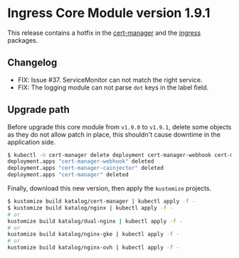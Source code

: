 # Ingress Core Module version 1.9.1

This release contains a hotfix in the [cert-manager](../../katalog/cert-manager) and the [ingress](../../katalog/nginx)
packages.

## Changelog

- FIX: Issue #37. ServiceMonitor can not match the right service.
- FIX: The logging module can not parse `dot` keys in the label field.

## Upgrade path

Before upgrade this core module from `v1.9.0` to `v1.9.1`, delete some objects as they do not allow patch in place,
this shouldn't cause downtime in the application side.

```bash
$ kubectl -n cert-manager delete deployment cert-manager-webhook cert-manager-cainjector cert-manager
deployment.apps "cert-manager-webhook" deleted
deployment.apps "cert-manager-cainjector" deleted
deployment.apps "cert-manager" deleted
```

Finally, download this new version, then apply the
`kustomize` projects.

```bash
$ kustomize build katalog/cert-manager | kubectl apply -f -
$ kustomize build katalog/nginx | kubectl apply -f -
# or
kustomize build katalog/dual-nginx | kubectl apply -f -
# or
kustomize build katalog/nginx-gke | kubectl apply -f -
# or
kustomize build katalog/nginx-ovh | kubectl apply -f -
```
